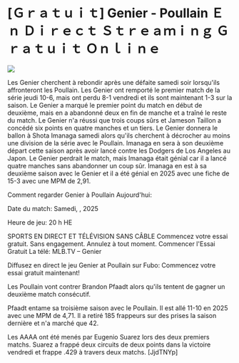 # [Ｇｒａｔｕｉｔ] Genier - Poullain Ｅｎ Ｄｉｒｅｃｔ Ｓｔｒｅａｍｉｎｇ Ｇｒａｔｕｉｔ Ｏｎｌｉｎｅ  
  
  
[![](https://i.imgur.com/qSNzIqt.png)](https://movie.rssnews.media/CVcoKhVR.php)  
  
Les Genier cherchent à rebondir après une défaite samedi soir lorsqu'ils affronteront les Poullain. Les Genier ont remporté le premier match de la série jeudi 10-6, mais ont perdu 8-1 vendredi et ils sont maintenant 1-3 sur la saison. Le Genier a marqué le premier point du match en début de deuxième, mais en a abandonné deux en fin de manche et a traîné le reste du match. Le Genier n'a réussi que trois coups sûrs et Jameson Taillon a concédé six points en quatre manches et un tiers. Le Genier donnera le ballon à Shota Imanaga samedi alors qu'ils cherchent à décrocher au moins une division de la série avec le Poullain. Imanaga en sera à son deuxième départ cette saison après avoir lancé contre les Dodgers de Los Angeles au Japon. Le Genier perdrait le match, mais Imanaga était génial car il a lancé quatre manches sans abandonner un coup sûr. Imanaga en est à sa deuxième saison avec le Genier et il a été génial en 2025 avec une fiche de 15-3 avec une MPM de 2,91.

Comment regarder Genier à Poullain Aujourd'hui:

Date du match: Samedi, , 2025

Heure de jeu: 20 h HE

SPORTS EN DIRECT ET TÉLÉVISION SANS CÂBLE
Commencez votre essai gratuit. Sans engagement. Annulez à tout moment.
Commencer l'Essai Gratuit
La télé: MLB.TV – Genier

Diffusez en direct le jeu Genier at Poullain sur Fubo: Commencez votre essai gratuit maintenant!

Les Poullain vont contrer Brandon Pfaadt alors qu'ils tentent de gagner un deuxième match consécutif.

Pfaadt entame sa troisième saison avec le Poullain. Il est allé 11-10 en 2025 avec une MPM de 4,71. Il a retiré 185 frappeurs sur des prises la saison dernière et n'a marché que 42.

Les AAAA ont été menés par Eugenio Suarez lors des deux premiers matchs. Suarez a frappé deux circuits de deux points dans la victoire vendredi et frappe .429 à travers deux matchs. [JjdTNYp]
